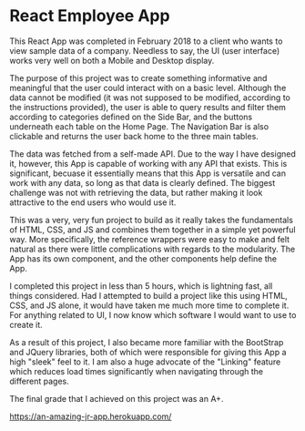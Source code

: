 # React Employee App

This React App was completed in February 2018 to a client who wants to view sample data of a company. Needless to say, the UI (user interface) works very well on both a Mobile and Desktop display. 

The purpose of this project was to create something informative and meaningful that the user could interact with on a basic level. Although the data cannot be modified (it was not supposed to be modified, according to the instructions provided), the user is able to query results and filter them according to categories defined on the Side Bar, and the buttons underneath each table on the Home Page. The Navigation Bar is also clickable and returns the user back home to the three main tables.

The data was fetched from a self-made API. Due to the way I have designed it, however, this App is capable of working with any API that exists. This is significant, becuase it essentially means that this App is versatile and can work with any data, so long as that data is clearly defined. The biggest challenge was not with retrieving the data, but rather making it look attractive to the end users who would use it.

This was a very, very fun project to build as it really takes the fundamentals of HTML, CSS, and JS and combines them together in a simple yet powerful way. More specifically, the reference wrappers were easy to make and felt natural as there were little complications with regards to the modularity. The App has its own component, and the other components help define the App.

I completed this project in less than 5 hours, which is lightning fast, all things considered. Had I attempted to build a project like this using HTML, CSS, and JS alone, it would have taken me much more time to complete it. For anything related to UI, I now know which software I would want to use to create it.

As a result of this project, I also became more familiar with the BootStrap and JQuery libraries, both of which were responsible for giving this App a high "sleek" feel to it. I am also a huge advocate of the "Linking" feature which reduces load times significantly when navigating through the different pages.

The final grade that I achieved on this project was an A+.

https://an-amazing-jr-app.herokuapp.com/
